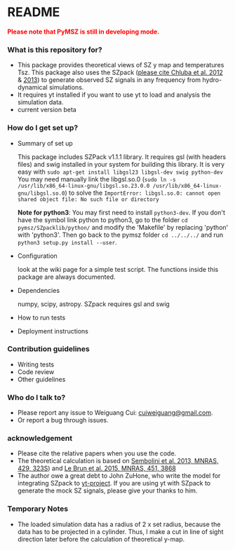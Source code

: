 # README

<span style="color:red"> **Please note that PyMSZ is still in developing mode.** </span>

### What is this repository for?

-   This package provides theoretical views of SZ y map and temperatures Tsz. This package also uses the SZpack ([please cite Chluba et al. 2012](http://adsabs.harvard.edu/abs/2012MNRAS.426..510C) & [2013](http://adsabs.harvard.edu/abs/2013MNRAS.430.3054C)) to generate observed SZ signals in any frequency from hydro-dynamical simulations.
-   It requires yt installed if you want to use yt to load and analysis the simulation data.
-   current version beta

### How do I get set up?

-   Summary of set up

    This package includes SZPack v1.1.1 library. It requires gsl (with headers files) and swig installed in your system for building this library. It is very easy with `sudo apt-get install libgsl23 libgsl-dev swig python-dev` You may need manually link the libgsl.so.0 (`sudo ln -s  /usr/lib/x86_64-linux-gnu/libgsl.so.23.0.0 /usr/lib/x86_64-linux-gnu/libgsl.so.0`) to solve the `ImportError: libgsl.so.0: cannot open shared object file: No such file or directory`

    **Note for python3**: You may first need to install `python3-dev`. If you don't have the symbol link python to python3, go to the folder `cd pymsz/SZpacklib/python/` and modify the 'Makefile' by replacing 'python' with 'python3'. Then go back to the pymsz folder `cd ../../../` and run `python3 setup.py install --user`.

-   Configuration

    look at the wiki page for a simple test script. The functions inside this package are always documented.

-   Dependencies

    numpy, scipy, astropy. SZpack requires gsl and swig

-   How to run tests
-   Deployment instructions

### Contribution guidelines

-   Writing tests
-   Code review
-   Other guidelines

### Who do I talk to?

-   Please report any issue to Weiguang Cui: cuiweiguang@gmail.com.
-   Or report a bug through issues.

### acknowledgement

-   Please cite the relative papers when you use the code.
-   The theoretical calculation is based on [Sembolini et al. 2013, MNRAS, 429, 323S](http://adsabs.harvard.edu/abs/2013MNRAS.429..323S)) and [Le Brun et al. 2015, MNRAS, 451, 3868](http://dx.doi.org/10.1093/mnras/stv1172)
-   The author owe a great debt to John ZuHone, who write the model for integrating SZpack to [yt-project](http://yt-project.org/). If you are using yt with SZpack to generate the mock SZ signals, please give your thanks to him.

### Temporary Notes

-   The loaded simulation data has a radius of 2 x set radius, because the data has to be projected in a cylinder. Thus, I make a cut in line of sight direction later before the calculation of theoretical y-map.
